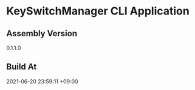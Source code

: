 KeySwitchManager CLI Application
==============================

## Assembly Version

0.1.1.0

## Build At

2021-06-20 23:59:11 +09:00
